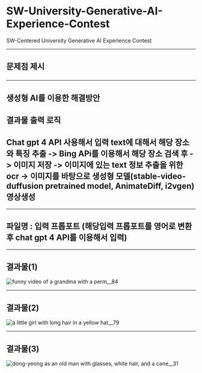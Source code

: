 # SW-University-Generative-AI-Experience-Contest
SW-Centered University Generative AI Experience Contest

--------
## 문제점 제시

### 



-----

## 생성형 AI를 이용한 해결방안


###



## 결과물 출력 로직


## Chat gpt 4 API 사용해서 입력 text에 대해서 해당 장소와 특징 추출 -> Bing APi를 이용해서 해당 장소 검색 후 -> 이미지 저장 -> 이미지에 있는 text 정보 추출을 위한 ocr -> 이미지를 바탕으로 생성형 모델(stable-video-duffusion pretrained model, AnimateDiff, i2vgen)영상생성


----------------

## 파일명 : 입력 프롭포트 (해당입력 프롭포트를 영어로 변환 후 chat gpt 4 API를 이용해서 입력)



--------------------------

## 결과물(1)


![funny video of a grandma with a perm__84](https://github.com/user-attachments/assets/7cad3067-b9ab-4b18-a282-0e7511d7ee1c)


--------------------------

## 결과물(2)

![a little girl with long hair in a yellow hat__79](https://github.com/user-attachments/assets/77049415-f61d-4717-8eec-93560e4df57f)


--------------------------

## 결과물(3)
![dong-yeong as an old man with glasses, white hair, and a cane__31](https://github.com/user-attachments/assets/fd813c1a-3bf6-4777-a6ae-a4174fb754b0)
